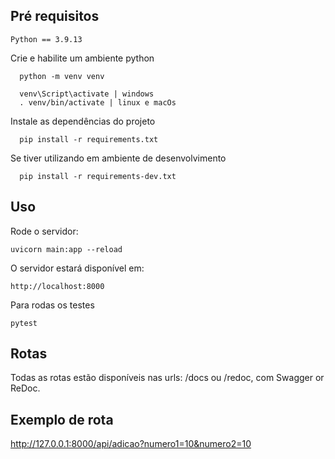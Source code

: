 ## Pré requisitos

```
Python == 3.9.13
```

Crie e habilite um ambiente python
```console
  python -m venv venv
```
```console
  venv\Script\activate | windows
  . venv/bin/activate | linux e macOs
```
Instale as dependências do projeto

```console
  pip install -r requirements.txt
```
Se tiver utilizando em ambiente de desenvolvimento
```console
  pip install -r requirements-dev.txt
```

## Uso

Rode o servidor:
```console
uvicorn main:app --reload
```

O servidor estará disponível em: 
```console
http://localhost:8000
```

Para rodas os testes
```
pytest
```
## Rotas

Todas as rotas estão disponíveis nas urls:  /docs ou /redoc, com Swagger or ReDoc.

## Exemplo de rota

http://127.0.0.1:8000/api/adicao?numero1=10&numero2=10
